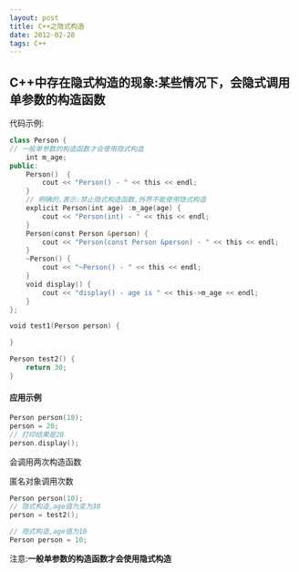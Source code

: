 ```yaml
---
layout: post
title: C++之隐式构造
date: 2012-02-28
tags: C++
---
```

## C++中存在隐式构造的现象:某些情况下，会隐式调用单参数的构造函数

代码示例:
```swift
class Person {
// 一般单参数的构造函数才会使用隐式构造
	int m_age;
public:
	Person()  {
		cout << "Person() - " << this << endl;
	}
    // 明确的,表示:禁止隐式构造函数,外界不能使用隐式构造
	explicit Person(int age) :m_age(age) {
		cout << "Person(int) - " << this << endl;
	}
	Person(const Person &person) {
		cout << "Person(const Person &person) - " << this << endl;
	}
	~Person() {
		cout << "~Person() - " << this << endl;
	}
	void display() {
		cout << "display() - age is " << this->m_age << endl;
	}
};

void test1(Person person) {

}

Person test2() {
	return 30;
}
```
#### 应用示例

```Swift
Person person(10);
person = 20;
// 打印结果是20
person.display();
```
会调用两次构造函数

匿名对象调用次数
```Swift
Person person(10);
// 隐式构造,age值为变为30
person = test2();

// 隐式构造,age值为10
Person person = 10;
```
注意:**一般单参数的构造函数才会使用隐式构造**
